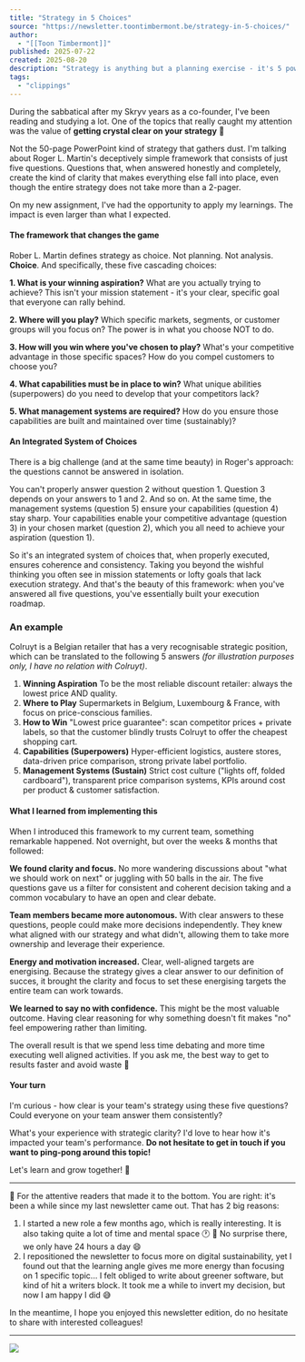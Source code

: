 ```yaml
---
title: "Strategy in 5 Choices"
source: "https://newsletter.toontimbermont.be/strategy-in-5-choices/"
author:
  - "[[Toon Timbermont]]"
published: 2025-07-22
created: 2025-08-20
description: "Strategy is anything but a planning exercise - it's 5 powerful choices that create coherence and consistency."
tags:
  - "clippings"
---
```

During the sabbatical after my Skryv years as a co-founder, I've been reading and studying a lot. One of the topics that really caught my attention was the value of **getting crystal clear on your strategy** 🎯

Not the 50-page PowerPoint kind of strategy that gathers dust. I'm talking about Roger L. Martin's deceptively simple framework that consists of just five questions. Questions that, when answered honestly and completely, create the kind of clarity that makes everything else fall into place, even though the entire strategy does not take more than a 2-pager.

On my new assignment, I've had the opportunity to apply my learnings. The impact is even larger than what I expected.

#### The framework that changes the game

Rober L. Martin defines strategy as choice. Not planning. Not analysis. **Choice**. And specifically, these five cascading choices:

**1\. What is your winning aspiration?** What are you actually trying to achieve? This isn't your mission statement - it's your clear, specific goal that everyone can rally behind.

**2\. Where will you play?** Which specific markets, segments, or customer groups will you focus on? The power is in what you choose NOT to do.

**3\. How will you win where you've chosen to play?** What's your competitive advantage in those specific spaces? How do you compel customers to choose you?

**4\. What capabilities must be in place to win?** What unique abilities (superpowers) do you need to develop that your competitors lack?

**5\. What management systems are required?** How do you ensure those capabilities are built and maintained over time (sustainably)?

#### An Integrated System of Choices

There is a big challenge (and at the same time beauty) in Roger's approach: the questions cannot be answered in isolation.

You can't properly answer question 2 without question 1. Question 3 depends on your answers to 1 and 2. And so on. At the same time, the management systems (question 5) ensure your capabilities (question 4) stay sharp. Your capabilities enable your competitive advantage (question 3) in your chosen market (question 2), which you all need to achieve your aspiration (question 1).

So it's an integrated system of choices that, when properly executed, ensures coherence and consistency. Taking you beyond the wishful thinking you often see in mission statements or lofty goals that lack execution strategy. And that's the beauty of this framework: when you've answered all five questions, you've essentially built your execution roadmap.

### An example

Colruyt is a Belgian retailer that has a very recognisable strategic position, which can be translated to the following 5 answers *(for illustration purposes only, I have no relation with Colruyt)*.

1. **Winning Aspiration** To be the most reliable discount retailer: always the lowest price AND quality.
2. **Where to Play** Supermarkets in Belgium, Luxembourg & France, with focus on price-conscious families.
3. **How to Win** "Lowest price guarantee": scan competitor prices + private labels, so that the customer blindly trusts Colruyt to offer the cheapest shopping cart.
4. **Capabilities (Superpowers)** Hyper-efficient logistics, austere stores, data-driven price comparison, strong private label portfolio.
5. **Management Systems (Sustain)** Strict cost culture ("lights off, folded cardboard"), transparent price comparison systems, KPIs around cost per product & customer satisfaction.

#### What I learned from implementing this

When I introduced this framework to my current team, something remarkable happened. Not overnight, but over the weeks & months that followed:

**We found clarity and focus.** No more wandering discussions about "what we should work on next" or juggling with 50 balls in the air. The five questions gave us a filter for consistent and coherent decision taking and a common vocabulary to have an open and clear debate.

**Team members became more autonomous.** With clear answers to these questions, people could make more decisions independently. They knew what aligned with our strategy and what didn't, allowing them to take more ownership and leverage their experience.

**Energy and motivation increased.** Clear, well-aligned targets are energising. Because the strategy gives a clear answer to our definition of succes, it brought the clarity and focus to set these energising targets the entire team can work towards.

**We learned to say no with confidence.** This might be the most valuable outcome. Having clear reasoning for why something doesn't fit makes "no" feel empowering rather than limiting.

The overall result is that we spend less time debating and more time executing well aligned activities. If you ask me, the best way to get to results faster and avoid waste 🎉

#### Your turn

I'm curious - how clear is your team's strategy using these five questions? Could everyone on your team answer them consistently?

What's your experience with strategic clarity? I'd love to hear how it's impacted your team's performance. **Do not hesitate to get in touch if you want to ping-pong around this topic!**

Let's learn and grow together! 💪

---

👀 For the attentive readers that made it to the bottom. You are right: it's been a while since my last newsletter came out. That has 2 big reasons:

1. I started a new role a few months ago, which is really interesting. It is also taking quite a lot of time and mental space 🕐 🧠 No surprise there, we only have 24 hours a day 😄
2. I repositioned the newsletter to focus more on digital sustainability, yet I found out that the learning angle gives me more energy than focusing on 1 specific topic... I felt obliged to write about greener software, but kind of hit a writers block. It took me a while to invert my decision, but now I am happy I did 😅

In the meantime, I hope you enjoyed this newsletter edition, do no hesitate to share with interested colleagues!

---

![](https://www.youtube.com/watch?v=iuYlGRnC7J8)